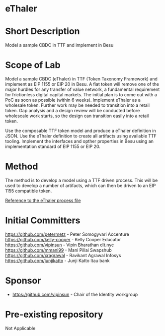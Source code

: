 # eThaler


# Short Description
Model a sample CBDC  in TTF and implement in Besu   

# Scope of Lab

Model a sample CBDC (eThaler) in TTF (Token Taxonomy Framework) and implement as EIP 1155 or EIP 20 in Besu. A fiat token will remove one of the major hurdles for any transfer of value network, a fundamental requirement for frictionless digital capital markets. The initial plan is to come out with a PoC as soon as possible (within 6 weeks). Implement eThaler as a wholesale token. Further work may be needed to transition into a retail token. Gap analysis and a design review will be conducted before wholescale work starts, so the design can transition easily into a retail token.


Use the composable TTF token model and produce a eThaler definition in JSON.
Use the eThaler definition to create all artifacts using available TTF tooling.
Implement the interfaces and opther properties in Besu using an implementation standard of EIP 1155 or EIP 20.

# Method

The method is to develop a model using a TTF driven process. This will be used to develop a number of artifacts, which can then be driven to an EIP 1155 compatible token.

[Reference to the eThaler process file](../master/docs/eThalerModel.md "Model process file")

# Initial Committers

https://github.com/petermetz - Peter Somogyvari Accenture
https://github.com/kelly-cooper - Kelly Cooper Educator
https://github.com/vipinsun - Vipin Bharathan dlt.nyc
https://github.com/mmani99 - Mani Pillai Swapshub
https://github.com/xragrawal - Ravikant Agrawal Infosys
https://github.com/junjikatto - Junji Katto Itau bank

# Sponsor

- https://github.com/vipinsun - Chair of the Identity workgroup

# Pre-existing repository
Not Applicable

